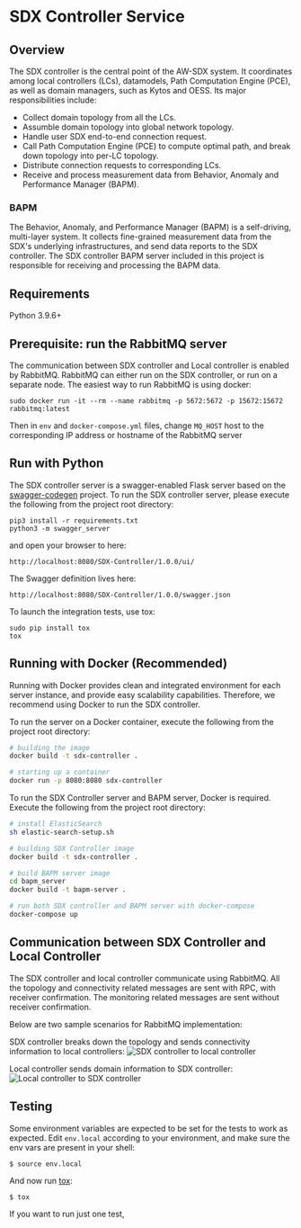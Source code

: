 # SDX Controller Service

## Overview
The SDX controller is the central point of the AW-SDX system. It coordinates among local controllers (LCs), datamodels, Path Computation Engine (PCE), as well as domain managers, such as Kytos and OESS. Its major responsibilities include:

* Collect domain topology from all the LCs.
* Assumble domain topology into global network topology.
* Handle user SDX end-to-end connection request.
* Call Path Computation Engine (PCE) to compute optimal path, and break down topology into per-LC topology.
* Distribute connection requests to corresponding LCs.
* Receive and process measurement data from Behavior, Anomaly and Performance Manager (BAPM).

### BAPM
The Behavior, Anomaly, and Performance Manager (BAPM) is a self-driving, multi-layer system. It collects fine-grained measurement data from the SDX's underlying infrastructures, and send data reports to the SDX controller. The SDX controller BAPM server included in this project is responsible for receiving and processing the BAPM data.

## Requirements
Python 3.9.6+

## Prerequisite: run the RabbitMQ server
The communication between SDX controller and Local controller is enabled by RabbitMQ. RabbitMQ can either run on the SDX controller, or run on a separate node. The easiest way to run RabbitMQ is using docker:

```
sudo docker run -it --rm --name rabbitmq -p 5672:5672 -p 15672:15672 rabbitmq:latest
```

Then in `env` and `docker-compose.yml` files, change `MQ_HOST` host to the corresponding IP address or hostname of the RabbitMQ server

## Run with Python
The SDX controller server is a swagger-enabled Flask server based on the [swagger-codegen](https://github.com/swagger-api/swagger-codegen) project.
To run the SDX controller server, please execute the following from the project root directory:

```
pip3 install -r requirements.txt
python3 -m swagger_server
```

and open your browser to here:

```
http://localhost:8080/SDX-Controller/1.0.0/ui/
```

The Swagger definition lives here:

```
http://localhost:8080/SDX-Controller/1.0.0/swagger.json
```

To launch the integration tests, use tox:

```
sudo pip install tox
tox
```

## Running with Docker (Recommended)

Running with Docker provides clean and integrated environment for each server instance, and provide easy scalability capabilities. Therefore, we recommend using Docker to run the SDX controller. 

To run the server on a Docker container, execute the following from the project root directory:

```bash
# building the image
docker build -t sdx-controller .

# starting up a container
docker run -p 8080:8080 sdx-controller
```

To run the SDX Controller server and BAPM server, Docker is required. 
Execute the following from the project root directory:

```bash
# install ElasticSearch
sh elastic-search-setup.sh

# building SDX Controller image
docker build -t sdx-controller .

# build BAPM server image
cd bapm_server
docker build -t bapm-server .

# run both SDX controller and BAPM server with docker-compose
docker-compose up
```

## Communication between SDX Controller and Local Controller

The SDX controller and local controller communicate using RabbitMQ. All the topology and connectivity related messages are sent with RPC, with receiver confirmation. The monitoring related messages are sent without receiver confirmation.

Below are two sample scenarios for RabbitMQ implementation:

SDX controller breaks down the topology and sends connectivity information to local controllers:
![SDX controller to local controller](https://user-images.githubusercontent.com/29924060/139588273-100a0bb2-14ba-496f-aedf-a122b9793325.jpg)

Local controller sends domain information to SDX controller:
![Local controller to SDX controller](https://user-images.githubusercontent.com/29924060/139588283-2ea32803-92e3-4812-9e8a-3d829549ae40.jpg)

## Testing

Some environment variables are expected to be set for the tests to
work as expected. Edit `env.local` according to your environment, and
make sure the env vars are present in your shell:

```console
$ source env.local
```

And now run [tox]:

```console
$ tox
```

If you want to run just one test,

<!-- References -->

[tox]: https://tox.wiki/en/latest/
